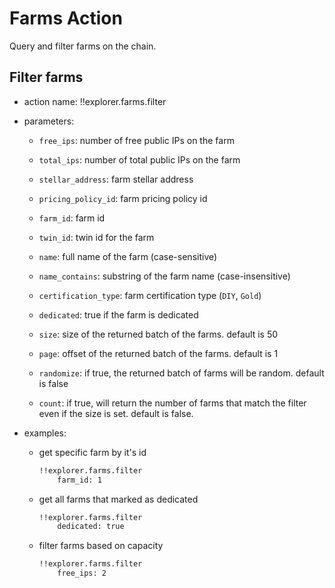 # Farms Action
Query and filter farms on the chain.

## Filter farms
- action name: !!explorer.farms.filter
- parameters:
    - `free_ips`: number of free public IPs on the farm
    - `total_ips`: number of total public IPs on the farm
    - `stellar_address`: farm stellar address
    - `pricing_policy_id`: farm pricing policy id 
    - `farm_id`: farm id 
    - `twin_id`: twin id for the farm
    - `name`: full name of the farm (case-sensitive)
    - `name_contains`: substring of the farm name (case-insensitive)
    - `certification_type`: farm certification type (`DIY`, `Gold`)
    - `dedicated`: true if the farm is dedicated


    - `size`: size of the returned batch of the farms. default is 50
    - `page`: offset of the returned batch of the farms. default is 1
    - `randomize`: if true, the returned batch of farms will be random. default is false
    - `count`: if true, will return the number of farms that match the filter even if the size is set. default is false.

- examples:
    - get specific farm by it's id
        ```bash
        !!explorer.farms.filter
            farm_id: 1
        ```
    - get all farms that marked as dedicated
        ```bash
        !!explorer.farms.filter
            dedicated: true
        ```
    - filter farms based on capacity
        ```bash
        !!explorer.farms.filter
            free_ips: 2
        ```